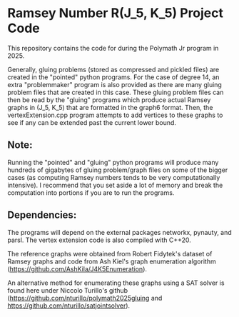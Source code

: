 # Ramsey Number R(J_5, K_5) Project Code

This repository contains the code for during the Polymath Jr program in 2025.

Generally, gluing problems (stored as compressed and pickled files) are created in the "pointed" python programs. For the case of degree 14, an extra "problemmaker" program is also provided as there are many gluing problem files that are created in this case.
These gluing problem files can then be read by the "gluing" programs which produce actual Ramsey graphs in (J_5, K_5) that are formatted in the graph6 format.
Then, the vertexExtension.cpp program attempts to add vertices to these graphs to see if any can be extended past the current lower bound. 

## Note: 
Running the "pointed" and "gluing" python programs will produce many hundreds of gigabytes of gluing problem/graph files on some of the bigger cases (as computing Ramsey numbers tends to be very computationally intensive).
I recommend that you set aside a lot of memory and break the computation into portions if you are to run the programs.

## Dependencies: 
The programs will depend on the external packages networkx, pynauty, and parsl. The vertex extension code is also compiled with C++20.

The reference graphs were obtained from Robert Fidytek's dataset of Ramsey graphs and code from Ash Kiel's graph enumeration algorithm (https://github.com/AshKila/J4K5Enumeration).

An alternative method for enumerating these graphs using a SAT solver is found here under Niccolo Turillo's github (https://github.com/nturillo/polymath2025gluing and https://github.com/nturillo/satjointsolver).
